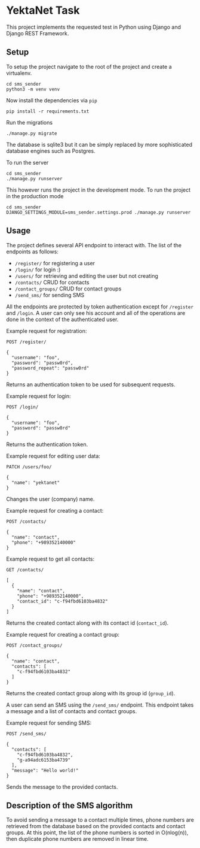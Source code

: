 # YektaNet Task
This project implements the requested test in Python using Django and Django REST Framework.

## Setup
To setup the project navigate to the root of the project and create a virtualenv.
```
cd sms_sender
python3 -m venv venv
```

Now install the dependencies via `pip`
```
pip install -r requirements.txt
```

Run the migrations
```
./manage.py migrate
```

The database is sqlite3 but it can be simply replaced by more sophisticated
database engines such as Postgres.

To run the server
```
cd sms_sender
./manage.py runserver
```

This however runs the project in the development mode. To run the project in the
production mode
```
cd sms_sender
DJANGO_SETTINGS_MODULE=sms_sender.settings.prod ./manage.py runserver
```

## Usage
The project defines several API endpoint to interact with. The list of the
endpoints as follows:

* `/register/` for registering a user
* `/login/` for login :)
* `/users/` for retrieving and editing the user but not creating
* `/contacts/` CRUD for contacts
* `/contact_groups/` CRUD for contact groups
* `/send_sms/` for sending SMS

All the endpoints are protected by token authentication except for `/register`
and `/login`. A user can only see his account and all of the operations are done
in the context of the authenticated user.

Example request for registration:
```
POST /register/

{
  "username": "foo",
  "password": "passw0rd",
  "password_repeat": "passw0rd" 
}
```
Returns an authentication token to be used for subsequent requests.

Example request for login:
```
POST /login/

{
  "username": "foo",
  "password": "passw0rd"
}
```
Returns the authentication token.

Example request for editing user data:
```
PATCH /users/foo/

{
  "name": "yektanet"
}
```
Changes the user (company) name.

Example request for creating a contact:
```
POST /contacts/

{
  "name": "contact",
  "phone": "+989352140000"
}
```

Example request to get all contacts:
```
GET /contacts/

[
  {
    "name": "contact",
    "phone": "+989352140000",
    "contact_id": "c-f94fbd6103ba4832"
  }
]
```
Returns the created contact along with its contact id (`contact_id`).

Example request for creating a contact group:
```
POST /contact_groups/

{
  "name": "contact",
  "contacts": [
    "c-f94fbd6103ba4832"
  ]
}
```
Returns the created contact group along with its group id (`group_id`).

A user can send an SMS using the `/send_sms/` endpoint. This endpoint takes a
message and a list of contacts and contact groups.

Example request for sending SMS:
```
POST /send_sms/

{
  "contacts": [
    "c-f94fbd6103ba4832",
    "g-a94adc6153ba4739"
  ],
  "message": "Hello world!"
}
```
Sends the message to the provided contacts.

## Description of the SMS algorithm

To avoid sending a message to a contact multiple times, phone numbers are retrieved 
from the database based on the provided contacts and contact groups. At this point,
the list of the phone numbers is sorted in O(nlog(n)), then duplicate phone numbers
are removed in linear time.
